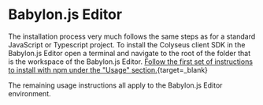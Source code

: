 # Babylon.js Editor

The installation process very much follows the same steps as for a standard JavaScript or Typescript project.
To install the Colyseus client SDK in the Babylon.js Editor open a terminal and navigate to the root of the folder that is the workspace of the Babylon.js Editor. [Follow the first set of instructions to install with npm under the "Usage" section.](/getting-started/javascript-client/#usage){target=_blank}

The remaining usage instructions all apply to the Babylon.js Editor environment.
